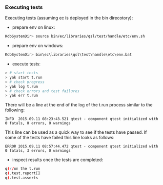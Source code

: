  ### Executing tests

Executing tests (assuming ec is deployed in the bin direcotory):

- prepare env on linux:
```bash
KdbSystemDir> source bin/ec/libraries/qsl/test/handle/etc/env.sh
```
- prepare env on windows:
```bash
KdbSystemDir> bin\ec\libraries\qsl\test\handle\etc\env.bat
```
  
- execute tests:
```bash
> # start tests
> yak start t.run
> # check progress
> yak log t.run
> # check errors and test failures
> yak err t.run
```

There will be a line at the end of the log of the t.run process similar to the following:

```
INFO  2015.09.11 08:23:43.521 qtest - component qtest initialized with 0 fatals, 0 errors, 0 warnings
```

This line can be used as a quick way to see if the tests have passed. If some of the tests have failed this line looks as follows:

```
ERROR 2015.09.11 08:57:44.472 qtest - component qtest initialized with 0 fatals, 3 errors, 0 warnings
```

- inspect results once the tests are completed:
```q  
q)//on the t.run
q).test.report[]
q).test.asserts
```
